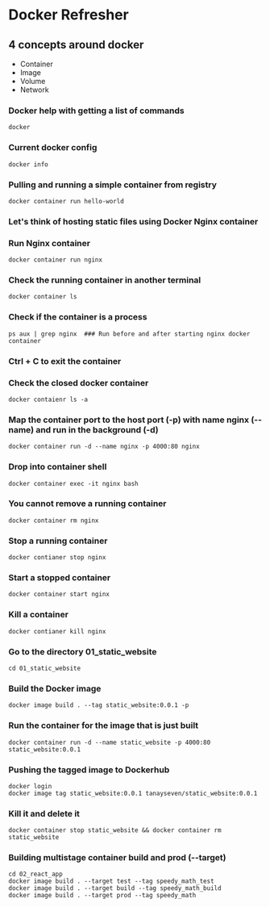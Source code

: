 # Docker Refresher

## 4 concepts around docker
- Container
- Image
- Volume
- Network

### Docker help with getting a list of commands
```
docker
```

### Current docker config
```
docker info
```

### Pulling and running a simple container from registry
```
docker container run hello-world
```

### Let's think of hosting static files using Docker Nginx container

### Run Nginx container
```
docker container run nginx
```

### Check the running container in another terminal
```
docker container ls
```

### Check if the container is a process
```
ps aux | grep nginx  ### Run before and after starting nginx docker container
```

### Ctrl + C to exit the container

### Check the closed docker container
```
docker contaienr ls -a
```

### Map the container port to the host port (-p) with name nginx (--name) and run in the background (-d)
```
docker container run -d --name nginx -p 4000:80 nginx
```

### Drop into container shell
```
docker container exec -it nginx bash
```

### You cannot remove a running container
```
docker container rm nginx
```

### Stop a running container
```
docker contianer stop nginx
```

### Start a stopped container
```
docker container start nginx
```

### Kill a container
```
docker contianer kill nginx
```

### Go to the directory 01_static_website
```
cd 01_static_website
```

### Build the Docker image
```
docker image build . --tag static_website:0.0.1 -p 
```

### Run the container for the image that is just built
```
docker container run -d --name static_website -p 4000:80 static_website:0.0.1 
```

### Pushing the tagged image to Dockerhub
```
docker login
docker image tag static_website:0.0.1 tanayseven/static_website:0.0.1
```

### Kill it and delete it
```
docker container stop static_website && docker container rm static_website
```

### Building multistage container build and prod (--target)
```
cd 02_react_app
docker image build . --target test --tag speedy_math_test
docker image build . --target build --tag speedy_math_build
docker image build . --target prod --tag speedy_math
```
